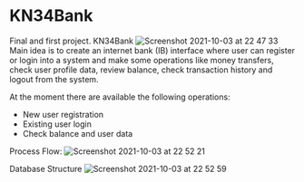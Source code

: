 # KN34Bank
Final and first project. KN34Bank
![Screenshot 2021-10-03 at 22 47 33](https://user-images.githubusercontent.com/76618407/135769316-5fcc9b46-d868-4dad-aa12-501e270d79e6.png)
Main idea is to create an internet bank (IB) interface where user can register or login into a system and make some operations like money transfers, check user profile data, review balance, check transaction history and logout from the system.

At the moment there are available the following operations:
- New user registration
- Existing user login 
- Check balance and user data

Process Flow:
![Screenshot 2021-10-03 at 22 52 21](https://user-images.githubusercontent.com/76618407/135769345-52ebe51b-64a8-415c-a06c-0a01084c00ac.png)

Database Structure
![Screenshot 2021-10-03 at 22 52 59](https://user-images.githubusercontent.com/76618407/135769371-5883b2ac-9b2d-4d92-a31d-d16a78c6e775.png)
